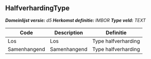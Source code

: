 ﻿## HalfverhardingType

*__Domeinlijst versie:__ d5*
*__Herkomst definitie:__ IMBOR*
*__Type veld:__ TEXT*

|__Code__ |__Description__ |__Definitie__	|
|	---	|	---	|   ---	| 
| Los | Los | Type halfverharding |
| Samenhangend | Samenhangend | Type halfverharding |
